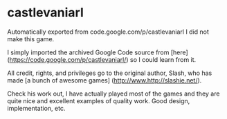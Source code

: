 # castlevaniarl
Automatically exported from code.google.com/p/castlevaniarl
I did not make this game. 

I simply imported the archived Google Code source from [here] (https://code.google.com/p/castlevaniarl/) so I could learn from it. 

All credit, rights, and privileges go to the original author, Slash, who has made [a bunch of awesome games] (http://www.http://slashie.net/).

Check his work out, I have actually played most of the games and they are quite nice and 
excellent examples of quality work. Good design, implementation, etc.
